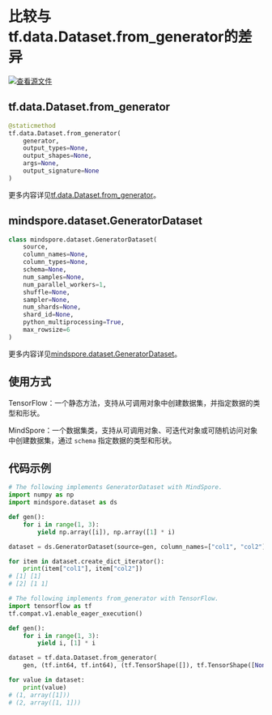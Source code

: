 # 比较与tf.data.Dataset.from_generator的差异

[![查看源文件](https://mindspore-website.obs.cn-north-4.myhuaweicloud.com/website-images/r2.1/resource/_static/logo_source.png)](https://gitee.com/mindspore/docs/blob/r2.1/docs/mindspore/source_zh_cn/note/api_mapping/tensorflow_diff/from_generator.md)

## tf.data.Dataset.from_generator

```python
@staticmethod
tf.data.Dataset.from_generator(
    generator,
    output_types=None,
    output_shapes=None,
    args=None,
    output_signature=None
)
```

更多内容详见[tf.data.Dataset.from_generator](https://www.tensorflow.org/versions/r2.6/api_docs/python/tf/data/Dataset#from_generator)。

## mindspore.dataset.GeneratorDataset

```python
class mindspore.dataset.GeneratorDataset(
    source,
    column_names=None,
    column_types=None,
    schema=None,
    num_samples=None,
    num_parallel_workers=1,
    shuffle=None,
    sampler=None,
    num_shards=None,
    shard_id=None,
    python_multiprocessing=True,
    max_rowsize=6
)
```

更多内容详见[mindspore.dataset.GeneratorDataset](https://www.mindspore.cn/docs/zh-CN/r2.1/api_python/dataset/mindspore.dataset.GeneratorDataset.html#mindspore.dataset.GeneratorDataset)。

## 使用方式

TensorFlow：一个静态方法，支持从可调用对象中创建数据集，并指定数据的类型和形状。

MindSpore：一个数据集类，支持从可调用对象、可迭代对象或可随机访问对象中创建数据集，通过 `schema` 指定数据的类型和形状。

## 代码示例

```python
# The following implements GeneratorDataset with MindSpore.
import numpy as np
import mindspore.dataset as ds

def gen():
    for i in range(1, 3):
        yield np.array([i]), np.array([1] * i)

dataset = ds.GeneratorDataset(source=gen, column_names=["col1", "col2"])

for item in dataset.create_dict_iterator():
    print(item["col1"], item["col2"])
# [1] [1]
# [2] [1 1]

# The following implements from_generator with TensorFlow.
import tensorflow as tf
tf.compat.v1.enable_eager_execution()

def gen():
    for i in range(1, 3):
        yield i, [1] * i

dataset = tf.data.Dataset.from_generator(
    gen, (tf.int64, tf.int64), (tf.TensorShape([]), tf.TensorShape([None])))

for value in dataset:
    print(value)
# (1, array([1]))
# (2, array([1, 1]))
```
